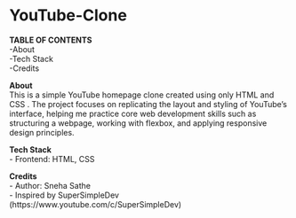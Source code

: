 # YouTube-Clone
<body>
<strong> TABLE OF CONTENTS </strong> 
<br>
-About <!--Introduction to Project -->
<br>
-Tech Stack
<br>
-Credits


<p>
  <Strong>About</Strong>
  <br>
This is a simple YouTube homepage clone created using only HTML and CSS . The project focuses on replicating the layout and styling of YouTube’s interface, helping me practice core web development skills such as structuring a webpage, working with flexbox, and applying responsive design principles.
</p>
<p>
<Strong>Tech Stack</Strong>
  <br>
  - Frontend: HTML, CSS
</p>

<p>
<Strong>Credits</Strong>
  <br>
- Author: Sneha Sathe
  <br>
- Inspired by SuperSimpleDev (https://www.youtube.com/c/SuperSimpleDev)  
  <br>
</p>
</body>

